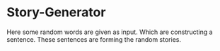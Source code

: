 # Story-Generator
Here some random words are given as input. Which are constructing a sentence. These sentences are forming the random stories.
